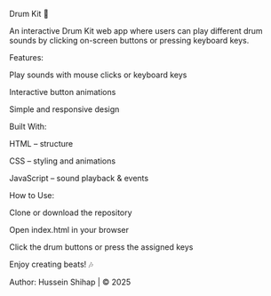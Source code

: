 Drum Kit 🥁

An interactive Drum Kit web app where users can play different drum sounds by clicking on-screen buttons or pressing keyboard keys.

Features:

Play sounds with mouse clicks or keyboard keys

Interactive button animations

Simple and responsive design

Built With:

HTML – structure

CSS – styling and animations

JavaScript – sound playback & events

How to Use:

Clone or download the repository

Open index.html in your browser

Click the drum buttons or press the assigned keys

Enjoy creating beats! 🎶

Author: Hussein Shihap | © 2025
